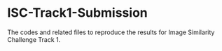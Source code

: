 # ISC-Track1-Submission
The codes and related files to reproduce the results for Image Similarity Challenge Track 1.
